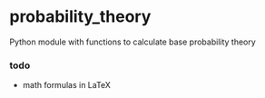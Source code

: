 # probability_theory
Python module with functions to calculate base probability theory 


### todo
- math formulas in LaTeX